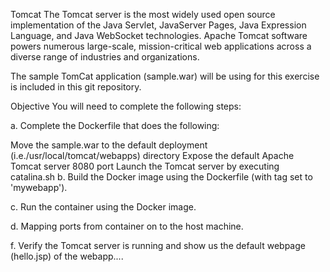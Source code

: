 Tomcat The Tomcat server is the most widely used open source implementation of the Java Servlet, JavaServer Pages, Java Expression Language, and Java WebSocket technologies. Apache Tomcat software powers numerous large-scale, mission-critical web applications across a diverse range of industries and organizations.

The sample TomCat application (sample.war) will be using for this exercise is included in this git repository.

Objective You will need to complete the following steps:

a. Complete the Dockerfile that does the following:

Move the sample.war to the default deployment (i.e./usr/local/tomcat/webapps) directory
Expose the default Apache Tomcat server 8080 port
Launch the Tomcat server by executing catalina.sh
b. Build the Docker image using the Dockerfile (with tag set to 'mywebapp').

c. Run the container using the Docker image.

d. Mapping ports from container on to the host machine.

f. Verify the Tomcat server is running and show us the default webpage (hello.jsp) of the webapp....

